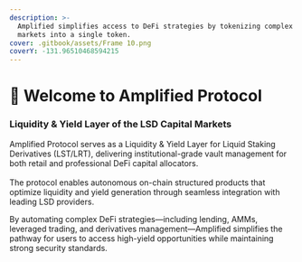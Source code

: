 ```yaml
---
description: >-
  Amplified simplifies access to DeFi strategies by tokenizing complex defi
  markets into a single token.
cover: .gitbook/assets/Frame 10.png
coverY: -131.96510468594215
---
```


# 👋 Welcome to Amplified Protocol

### Liquidity & Yield Layer of the LSD Capital Markets

Amplified Protocol serves as a Liquidity & Yield Layer for Liquid Staking Derivatives (LST/LRT), delivering institutional-grade vault management for both retail and professional DeFi capital allocators. \
\
The protocol enables autonomous on-chain structured products that optimize liquidity and yield generation through seamless integration with leading LSD providers.

By automating complex DeFi strategies—including lending, AMMs, leveraged trading, and derivatives management—Amplified simplifies the pathway for users to access high-yield opportunities while maintaining strong security standards.

